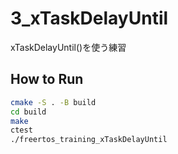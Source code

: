 # 3_xTaskDelayUntil

xTaskDelayUntil()を使う練習

## How to Run

```sh
cmake -S . -B build
cd build
make
ctest
./freertos_training_xTaskDelayUntil
```
